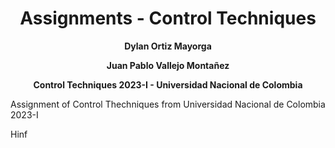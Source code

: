 <div align="center">
<h1> Assignments - Control Techniques</h1> 
<p>
 
  **Dylan Ortiz Mayorga**
 
  **Juan Pablo Vallejo Montañez**
 
  **Control Techniques 2023-I - Universidad Nacional de Colombia**
</p>
 
</div>
Assignment of Control Thechniques from Universidad Nacional de Colombia 2023-I

Hinf
